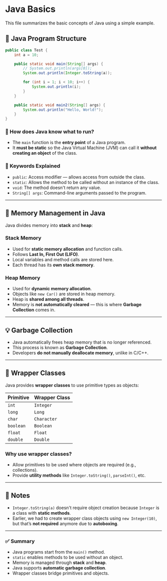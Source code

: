 
# Java Basics

This file summarizes the basic concepts of Java using a simple example.

## 🔹 Java Program Structure

```java
public class Test {
    int a = 10;

    public static void main(String[] args) {
        // System.out.println(args[0]);
        System.out.println(Integer.toString(a));

        for (int i = 1; i < 10; i++) {
            System.out.println(i);
        }
    }

    public static void main2(String[] args) {
        System.out.println("Hello, World!");
    }
}
````

### 🧠 How does Java know what to run?

* The `main` function is the **entry point** of a Java program.
* It **must be static** so the Java Virtual Machine (JVM) can call it **without creating an object** of the class.

### 🔑 Keywords Explained

* `public`: Access modifier — allows access from outside the class.
* `static`: Allows the method to be called without an instance of the class.
* `void`: The method doesn't return any value.
* `String[] args`: Command-line arguments passed to the program.

---

## 🧠 Memory Management in Java

Java divides memory into **stack** and **heap**:

### Stack Memory

* Used for **static memory allocation** and function calls.
* Follows **Last In, First Out (LIFO)**.
* Local variables and method calls are stored here.
* Each thread has its **own stack memory**.

### Heap Memory

* Used for **dynamic memory allocation**.
* Objects like `new Car()` are stored in heap memory.
* Heap is **shared among all threads**.
* Memory is **not automatically cleared** — this is where **Garbage Collection** comes in.

---

## 💡 Garbage Collection

* Java automatically frees heap memory that is no longer referenced.
* This process is known as **Garbage Collection**.
* Developers **do not manually deallocate memory**, unlike in C/C++.

---

## 🧱 Wrapper Classes

Java provides **wrapper classes** to use primitive types as objects:

| Primitive | Wrapper Class |
| --------- | ------------- |
| `int`     | `Integer`     |
| `long`    | `Long`        |
| `char`    | `Character`   |
| `boolean` | `Boolean`     |
| `float`   | `Float`       |
| `double`  | `Double`      |

### Why use wrapper classes?

* Allow primitives to be used where objects are required (e.g., collections).
* Provide **utility methods** like `Integer.toString()`, `parseInt()`, etc.

---

## 📝 Notes

* `Integer.toString(a)` doesn't require object creation because `Integer` is a class with **static methods**.
* Earlier, we had to create wrapper class objects using `new Integer(10)`, but that’s **not required** anymore due to **autoboxing**.

---

### ✅ Summary

* Java programs start from the `main()` method.
* `static` enables methods to be used without an object.
* Memory is managed through **stack** and **heap**.
* Java supports **automatic garbage collection**.
* Wrapper classes bridge primitives and objects.
